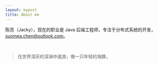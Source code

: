 ```yaml
---
layout: mypost
title: About me
---
```


陈亮（Jacky），现在的职业是 Java 后端工程师，专注于分布式系统的开发，suomea.chen@outlook.com。

<br/>

> 在世界深灰的深渊中遨游，像一只年轻的海豚。

<br/>